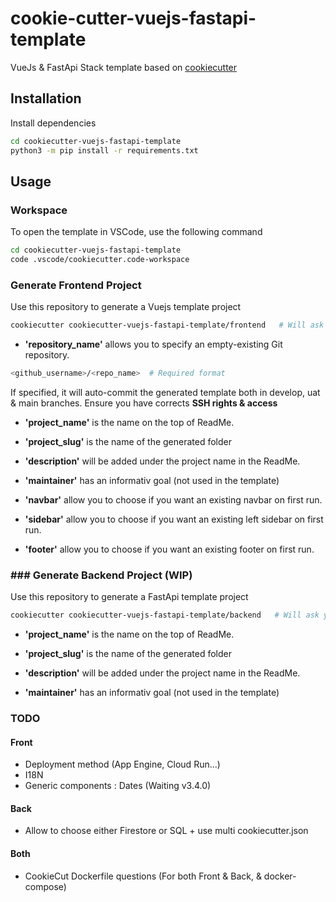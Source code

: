 # cookie-cutter-vuejs-fastapi-template

VueJs & FastApi Stack template based on [cookiecutter](https://www.cookiecutter.io/)

## Installation

Install dependencies

```bash
cd cookiecutter-vuejs-fastapi-template
python3 -m pip install -r requirements.txt
```

## Usage

### Workspace

To open the template in VSCode, use the following command

```bash
cd cookiecutter-vuejs-fastapi-template
code .vscode/cookiecutter.code-workspace
```

### Generate Frontend Project

Use this repository to generate a Vuejs template project

```bash
cookiecutter cookiecutter-vuejs-fastapi-template/frontend   # Will ask your needs from cookiecutter.json
```

- **'repository_name'** allows you to specify an empty-existing Git repository.

```bash
<github_username>/<repo_name>  # Required format
```

If specified, it will auto-commit the generated template both in develop, uat & main branches.
Ensure you have corrects  **SSH rights & access**

- **'project_name'** is the name on the top of ReadMe.

- **'project_slug'** is the name of the generated folder

- **'description'** will be added under the project name in the ReadMe.

- **'maintainer'** has an informativ goal (not used in the template)

- **'navbar'** allow you to choose if you want an existing navbar on first run.

- **'sidebar'** allow you to choose if you want an existing left sidebar on first run.

- **'footer'** allow you to choose if you want an existing footer on first run.

### ### Generate Backend Project (WIP)

Use this repository to generate a FastApi template project

```bash
cookiecutter cookiecutter-vuejs-fastapi-template/backend   # Will ask your needs from cookiecutter.json
```

- **'project_name'** is the name on the top of ReadMe.

- **'project_slug'** is the name of the generated folder

- **'description'** will be added under the project name in the ReadMe.

- **'maintainer'** has an informativ goal (not used in the template)

### TODO

#### Front

- Deployment method (App Engine, Cloud Run...)
- I18N
- Generic components : Dates (Waiting v3.4.0)

#### Back

- Allow to choose either Firestore or SQL + use multi cookiecutter.json

#### Both

- CookieCut Dockerfile questions (For both Front & Back, & docker-compose)
